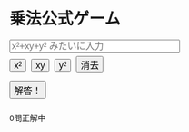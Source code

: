 <!DOCTYPE html>
<html lang="ja">
<head>
  <meta charset="UTF-8">
  <title>乗法公式ゲーム (ax±by)²</title>
  <style>
    body { font-family: Arial; padding: 20px; }
    input[type="text"] { width: 300px; font-size: 16px; }
    button { font-size: 16px; margin: 5px 5px 10px 0; }
  </style>
</head>
<body>
  <h1>乗法公式ゲーム</h1>
  <div id="question"></div>
  <input type="text" id="answer" placeholder="x²+xy+y² みたいに入力">
  <br>
  <div>
    <!-- 項目入力用ボタン -->
    <button onclick="addTerm('x²')">x²</button>
    <button onclick="addTerm('xy')">xy</button>
    <button onclick="addTerm('y²')">y²</button>
    <button onclick="clearInput()">消去</button>
  </div>
  <button onclick="checkAnswer()">解答！</button>
  <p id="result"></p>
  <p id="score">0問正解中</p>

  <script>
    let questionCount = 0;
    let correctCount = 0;
    let a, b, plus, correctExpansion;

    function generateQuestion() {
      const type = Math.floor(Math.random() * 3); // 0〜2まで対応に変更

      if (type === 0) {
        // (ax±by)²
        a = Math.floor(Math.random() * 9) + 1;
        b = Math.floor(Math.random() * 9) + 1;
        plus = Math.random() < 0.5;

        const operator = plus ? "+" : "-";
        document.getElementById("question").textContent =
          `Q${questionCount + 1}: ( ${a}x ${operator} ${b}y )² を展開して！`;

        if (plus) {
          correctExpansion = `${a*a}x²+${2*a*b}xy+${b*b}y²`;
        } else {
          correctExpansion = `${a*a}x²-${2*a*b}xy+${b*b}y²`;
        }
      } else if (type === 1) {
        // (ax±by)(cx±dy)
        a = Math.floor(Math.random() * 9) + 1;
        b = Math.floor(Math.random() * 9) + 1;
        const c = Math.floor(Math.random() * 9) + 1;
        const d = Math.floor(Math.random() * 9) + 1;
        plus = Math.random() < 0.5;

        const operator1 = Math.random() < 0.5 ? "+" : "-";
        const operator2 = Math.random() < 0.5 ? "+" : "-";
        document.getElementById("question").textContent =
          `Q${questionCount + 1}: ( ${a}x ${operator1} ${b}y )( ${c}x ${operator2} ${d}y ) を展開して！`;

        const ac = a * c;
        const ad = a * d;
        const bc = b * c;
        const bd = b * d;

        const middleTerm = (plus ? 1 : -1) * ad + (plus ? 1 : -1) * bc;
        const signMiddle = middleTerm >= 0 ? "+" : "-";
        const absMiddle = Math.abs(middleTerm);

        correctExpansion = `${ac}x²${signMiddle}${absMiddle}xy${(plus ? "+" : "-")}${bd}y²`;
      } else {
        // (x+y)(x−y)
        document.getElementById("question").textContent = `Q${questionCount + 1}: (x + y)(x - y) を展開して！`;
        correctExpansion = "x² - y²";
      }
    }

    function checkAnswer() {
      const userAnswer = document.getElementById("answer").value.replace(/\s+/g, "");
      const result = document.getElementById("result");

      if (userAnswer === correctExpansion) {
        result.textContent = "正解！";
        correctCount++;
      } else {
        result.textContent = `不正解。正解は ${correctExpansion}`;
      }

      questionCount++;
      document.getElementById("score").textContent = `${questionCount}問中 ${correctCount}問正解`;

      if (questionCount >= 10) {
        showResult();
      } else {
        document.getElementById("answer").value = "";
        generateQuestion();
      }
    }

    function showResult() {
      const accuracy = (correctCount / 10) * 100;
      if (confirm(`お疲れさま！\n正答数：${correctCount}/10\n正答率：${accuracy.toFixed(1)}%\nもう一度挑戦しますか？`)) {
        questionCount = 0;
        correctCount = 0;
        document.getElementById("answer").value = "";
        document.getElementById("result").textContent = "";
        document.getElementById("score").textContent = "0問正解中";
        generateQuestion();
      } else {
        alert("また遊んでね！");
      }
    }

    function addTerm(term) {
      const input = document.getElementById("answer");
      input.value += term;
      input.focus();
    }

    function clearInput() {
      document.getElementById("answer").value = "";
      document.getElementById("answer").focus();
    }

    generateQuestion();
  </script>
</body>
</html>
